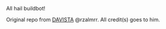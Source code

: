 All hail buildbot!

Original repo from <a href="https://github.com/rzlamrr/build-bot">DAVISTA<a/> @rzalmrr. All credit(s) goes to him.
